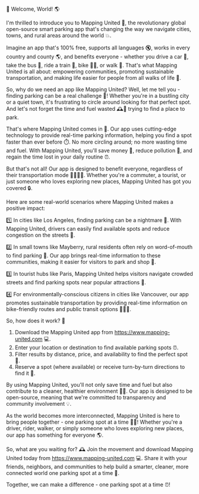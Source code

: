 🚨 Welcome, World! 🌎

I'm thrilled to introduce you to Mapping United 📍, the revolutionary global open-source smart parking app that's changing the way we navigate cities, towns, and rural areas around the world 💥.

Imagine an app that's 100% free, supports all languages 🔇, works in every country and county 🌎, and benefits everyone - whether you drive a car 🚗, take the bus 🚌, ride a train 🚂, bike 🚴‍♀️, or walk 👣. That's what Mapping United is all about: empowering communities, promoting sustainable transportation, and making life easier for people from all walks of life 💪.

So, why do we need an app like Mapping United? Well, let me tell you - finding parking can be a real challenge 🤯! Whether you're in a bustling city or a quiet town, it's frustrating to circle around looking for that perfect spot. And let's not forget the time and fuel wasted 🕰️🚗 trying to find a place to park.

That's where Mapping United comes in 🔧. Our app uses cutting-edge technology to provide real-time parking information, helping you find a spot faster than ever before ⏱️. No more circling around; no more wasting time and fuel. With Mapping United, you'll save money 💸, reduce pollution 🌿, and regain the time lost in your daily routine ⏰.

But that's not all! Our app is designed to benefit everyone, regardless of their transportation mode 🚌🚂🚴‍♀️. Whether you're a commuter, a tourist, or just someone who loves exploring new places, Mapping United has got you covered 🔒.

Here are some real-world scenarios where Mapping United makes a positive impact:

1️⃣ In cities like Los Angeles, finding parking can be a nightmare 🌆. With Mapping United, drivers can easily find available spots and reduce congestion on the streets 🚗.

2️⃣ In small towns like Mayberry, rural residents often rely on word-of-mouth to find parking 💬. Our app brings real-time information to these communities, making it easier for visitors to park and shop 👥.

3️⃣ In tourist hubs like Paris, Mapping United helps visitors navigate crowded streets and find parking spots near popular attractions 🗼️.

4️⃣ For environmentally-conscious citizens in cities like Vancouver, our app promotes sustainable transportation by providing real-time information on bike-friendly routes and public transit options 🚌🚴‍♀️.

So, how does it work? 🔧

1. Download the Mapping United app from https://www.mapping-united.com 💻.
2. Enter your location or destination to find available parking spots ⏰.
3. Filter results by distance, price, and availability to find the perfect spot 🔴.
4. Reserve a spot (where available) or receive turn-by-turn directions to find it 📍.

By using Mapping United, you'll not only save time and fuel but also contribute to a cleaner, healthier environment 🌿💪. Our app is designed to be open-source, meaning that we're committed to transparency and community involvement 💡.

As the world becomes more interconnected, Mapping United is here to bring people together - one parking spot at a time 🚗👥! Whether you're a driver, rider, walker, or simply someone who loves exploring new places, our app has something for everyone 🌎.

So, what are you waiting for? 🕰️ Join the movement and download Mapping United today from https://www.mapping-united.com 💻. Share it with your friends, neighbors, and communities to help build a smarter, cleaner, more connected world one parking spot at a time 🌈.

Together, we can make a difference - one parking spot at a time ⏰!